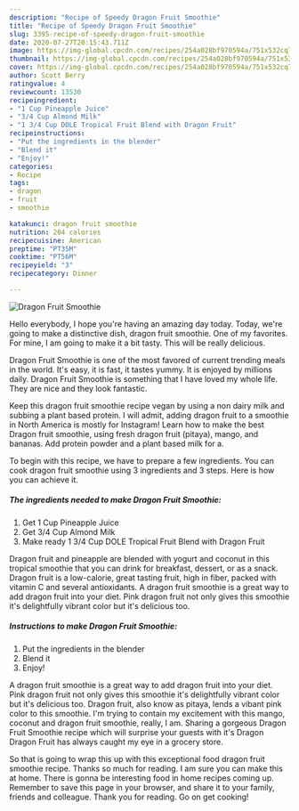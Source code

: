 ```yaml
---
description: "Recipe of Speedy Dragon Fruit Smoothie"
title: "Recipe of Speedy Dragon Fruit Smoothie"
slug: 3395-recipe-of-speedy-dragon-fruit-smoothie
date: 2020-07-27T20:15:43.711Z
image: https://img-global.cpcdn.com/recipes/254a028bf970594a/751x532cq70/dragon-fruit-smoothie-recipe-main-photo.jpg
thumbnail: https://img-global.cpcdn.com/recipes/254a028bf970594a/751x532cq70/dragon-fruit-smoothie-recipe-main-photo.jpg
cover: https://img-global.cpcdn.com/recipes/254a028bf970594a/751x532cq70/dragon-fruit-smoothie-recipe-main-photo.jpg
author: Scott Berry
ratingvalue: 4
reviewcount: 13530
recipeingredient:
- "1 Cup Pineapple Juice"
- "3/4 Cup Almond Milk"
- "1 3/4 Cup DOLE Tropical Fruit Blend with Dragon Fruit"
recipeinstructions:
- "Put the ingredients in the blender"
- "Blend it"
- "Enjoy!"
categories:
- Recipe
tags:
- dragon
- fruit
- smoothie

katakunci: dragon fruit smoothie 
nutrition: 204 calories
recipecuisine: American
preptime: "PT35M"
cooktime: "PT56M"
recipeyield: "3"
recipecategory: Dinner

---
```



![Dragon Fruit Smoothie](https://img-global.cpcdn.com/recipes/254a028bf970594a/751x532cq70/dragon-fruit-smoothie-recipe-main-photo.jpg)

Hello everybody, I hope you're having an amazing day today. Today, we're going to make a distinctive dish, dragon fruit smoothie. One of my favorites. For mine, I am going to make it a bit tasty. This will be really delicious.

Dragon Fruit Smoothie is one of the most favored of current trending meals in the world. It's easy, it is fast, it tastes yummy. It is enjoyed by millions daily. Dragon Fruit Smoothie is something that I have loved my whole life. They are nice and they look fantastic.

Keep this dragon fruit smoothie recipe vegan by using a non dairy milk and subbing a plant based protein. I will admit, adding dragon fruit to a smoothie in North America is mostly for Instagram! Learn how to make the best Dragon fruit smoothie, using fresh dragon fruit (pitaya), mango, and bananas. Add protein powder and a plant based milk for a.


To begin with this recipe, we have to prepare a few ingredients. You can cook dragon fruit smoothie using 3 ingredients and 3 steps. Here is how you can achieve it.

<!--inarticleads1-->

##### The ingredients needed to make Dragon Fruit Smoothie:

1. Get 1 Cup Pineapple Juice
1. Get 3/4 Cup Almond Milk
1. Make ready 1 3/4 Cup DOLE Tropical Fruit Blend with Dragon Fruit


Dragon fruit and pineapple are blended with yogurt and coconut in this tropical smoothie that you can drink for breakfast, dessert, or as a snack. Dragon fruit is a low-calorie, great tasting fruit, high in fiber, packed with vitamin C and several antioxidants. A dragon fruit smoothie is a great way to add dragon fruit into your diet. Pink dragon fruit not only gives this smoothie it&#39;s delightfully vibrant color but it&#39;s delicious too. 

<!--inarticleads2-->

##### Instructions to make Dragon Fruit Smoothie:

1. Put the ingredients in the blender
1. Blend it
1. Enjoy!


A dragon fruit smoothie is a great way to add dragon fruit into your diet. Pink dragon fruit not only gives this smoothie it&#39;s delightfully vibrant color but it&#39;s delicious too. Dragon fruit, also know as pitaya, lends a vibant pink color to this smoothie. I&#39;m trying to contain my excitement with this mango, coconut and dragon fruit smoothie, really, I am. Sharing a gorgeous Dragon Fruit Smoothie recipe which will surprise your guests with it&#39;s Dragon Dragon Fruit has always caught my eye in a grocery store. 

So that is going to wrap this up with this exceptional food dragon fruit smoothie recipe. Thanks so much for reading. I am sure you can make this at home. There is gonna be interesting food in home recipes coming up. Remember to save this page in your browser, and share it to your family, friends and colleague. Thank you for reading. Go on get cooking!
